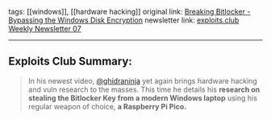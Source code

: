 tags: [[windows]], [[hardware hacking]]
original link:  [Breaking Bitlocker - Bypassing the Windows Disk Encryption](https://www.youtube.com/watch?v=wTl4vEednkQ&ref=blog.exploits.club)
newsletter link: [exploits.club Weekly Newsletter 07](https://blog.exploits.club/exploits-club-weekly-newsletter-07/) 

---
## Exploits Club Summary:
> In his newest video, [@ghidraninja](https://twitter.com/ghidraninja?ref=blog.exploits.club) yet again brings hardware hacking and vuln research to the masses. This time he details his **research on stealing the Bitlocker Key from a modern Windows laptop** using his regular weapon of choice, **a Raspberry Pi Pico.**